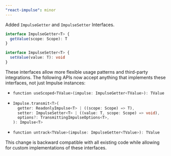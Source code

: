 ```yaml
---
"react-impulse": minor
---
```


Added `ImpulseGetter` and `ImpulseSetter` Interfaces.

```ts
interface ImpulseGetter<T> {
  getValue(scope: Scope): T
}

interface ImpulseSetter<T> {
  setValue(value: T): void
}
```

These interfaces allow more flexible usage patterns and third-party integrations. The following APIs now accept anything that implements these interfaces, not just Impulse instances:

- ```dart
  function useScoped<TValue>(impulse: ImpulseGetter<TValue>): TValue
  ```
- ```dart
  Impulse.transmit<T>(
    getter: ReadonlyImpulse<T> | ((scope: Scope) => T),
    setter: ImpulseSetter<T> | ((value: T, scope: Scope) => void),
    options?: TransmittingImpulseOptions<T>,
  ): Impulse<T>
  ```
- ```dart
  function untrack<TValue>(impulse: ImpulseGetter<TValue>): TValue
  ```

This change is backward compatible with all existing code while allowing for custom implementations of these interfaces.
